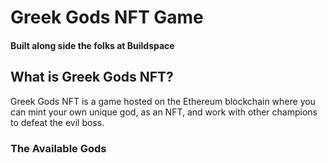 # Greek Gods NFT Game

#### Built along side the folks at Buildspace

## What is Greek Gods NFT?

Greek Gods NFT is a game hosted on the Ethereum blockchain where you can mint your own unique god, as an NFT, and work with other champions to defeat the evil boss.

### The Available Gods
